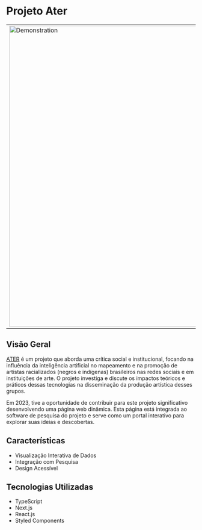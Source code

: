 # Projeto Ater

<p align="center">
  <table>
    <tr>
      <td>
        <img alt="Demonstration" src="https://drive.google.com/file/d/1DeSyedelLwrs4A6aSH-TH0ZcnNAFIL49/view?usp=drive_link" width="800px" />
      </td>
    </tr>
  </table>
</p>

## Visão Geral

[ATER](https://software-ater.com.br) é um projeto que aborda uma crítica social e institucional, focando na influência da inteligência artificial no mapeamento e na promoção de artistas racializados (negros e indígenas) brasileiros nas redes sociais e em instituições de arte. O projeto investiga e discute os impactos teóricos e práticos dessas tecnologias na disseminação da produção artística desses grupos.

Em 2023, tive a oportunidade de contribuir para este projeto significativo desenvolvendo uma página web dinâmica. Esta página está integrada ao software de pesquisa do projeto e serve como um portal interativo para explorar suas ideias e descobertas.

## Características

- Visualização Interativa de Dados
- Integração com Pesquisa
- Design Acessível

## Tecnologias Utilizadas

- TypeScript
- Next.js
- React.js
- Styled Components
